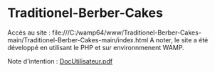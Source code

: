# Traditionel-Berber-Cakes

Accès au site : file:///C:/wamp64/www/Traditionel-Berber-Cakes-main/Traditionel-Berber-Cakes-main/index.html
A noter, le site a été développé en utilisant le PHP et sur environnmenent WAMP.

Note d'intention :
[DocUtilisateur.pdf](https://github.com/AYLANO/Traditionel-Berber-Cakes/files/13864019/DocUtilisateur.pdf)
